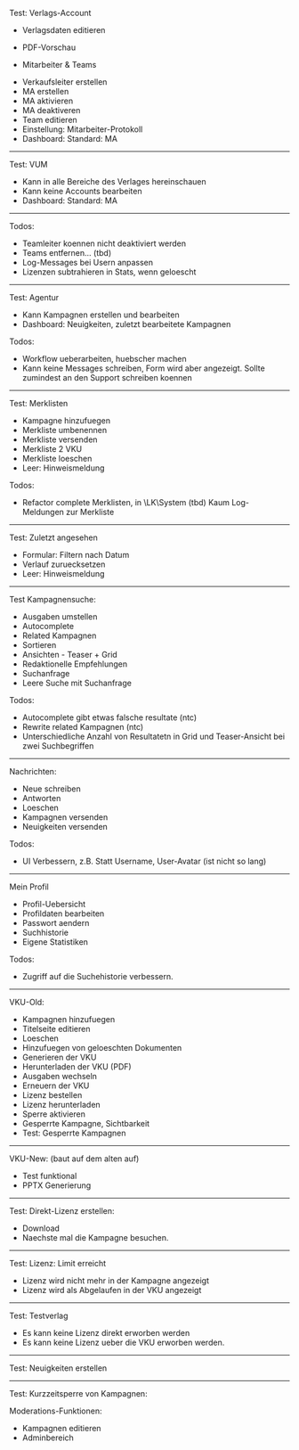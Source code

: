 Test: Verlags-Account

* Verlagsdaten editieren
- PDF-Vorschau

* Mitarbeiter & Teams
- Verkaufsleiter erstellen
- MA erstellen
- MA aktivieren
- MA deaktiveren
- Team editieren
- Einstellung: Mitarbeiter-Protokoll
- Dashboard: Standard: MA

--------------------------

Test: VUM
- Kann in alle Bereiche des Verlages hereinschauen
- Kann keine Accounts bearbeiten
- Dashboard: Standard: MA

--------------------------

Todos:
- Teamleiter koennen nicht deaktiviert werden
- Teams entfernen... (tbd)
- Log-Messages bei Usern anpassen
- Lizenzen subtrahieren in Stats, wenn geloescht

--------------------------

Test: Agentur
- Kann Kampagnen erstellen und bearbeiten
- Dashboard: Neuigkeiten, zuletzt bearbeitete Kampagnen

Todos:
- Workflow ueberarbeiten, huebscher machen
- Kann keine Messages schreiben, Form wird aber angezeigt. Sollte zumindest an den Support schreiben koennen


--------------------------

Test: Merklisten
- Kampagne hinzufuegen
- Merkliste umbenennen
- Merkliste versenden
- Merkliste 2 VKU
- Merkliste loeschen
- Leer: Hinweismeldung

Todos:
- Refactor complete Merklisten, in \LK\System (tbd)
  Kaum Log-Meldungen zur Merkliste

--------------------------

Test: Zuletzt angesehen
- Formular: Filtern nach Datum
- Verlauf zuruecksetzen
- Leer: Hinweismeldung

--------------------------

Test Kampagnensuche:
- Ausgaben umstellen
- Autocomplete 
- Related Kampagnen
- Sortieren
- Ansichten - Teaser + Grid
- Redaktionelle Empfehlungen
- Suchanfrage
- Leere Suche mit Suchanfrage

Todos: 
- Autocomplete gibt etwas falsche resultate (ntc)
- Rewrite related Kampagnen (ntc)
- Unterschiedliche Anzahl von Resultatetn in Grid und Teaser-Ansicht bei zwei Suchbegriffen

--------------------------

Nachrichten:
- Neue schreiben
- Antworten
- Loeschen
- Kampagnen versenden
- Neuigkeiten versenden

Todos: 
- UI Verbessern, z.B. Statt Username, User-Avatar (ist nicht so lang)

--------------------------

Mein Profil
- Profil-Uebersicht
- Profildaten bearbeiten
- Passwort aendern
- Suchhistorie
- Eigene Statistiken

Todos: 
- Zugriff auf die Suchehistorie verbessern.


--------------------------

VKU-Old:
- Kampagnen hinzufuegen
- Titelseite editieren
- Loeschen
- Hinzufuegen von geloeschten Dokumenten
- Generieren der VKU
- Herunterladen der VKU (PDF)
- Ausgaben wechseln
- Erneuern der VKU
- Lizenz bestellen
- Lizenz herunterladen
- Sperre aktivieren
- Gesperrte Kampagne, Sichtbarkeit
- Test: Gesperrte Kampagnen

--------------------------

VKU-New: (baut auf dem alten auf)
- Test funktional
- PPTX Generierung

--------------------------

Test: Direkt-Lizenz erstellen:
- Download
- Naechste mal die Kampagne besuchen.

--------------------------

Test: Lizenz: Limit erreicht
- Lizenz wird nicht mehr in der Kampagne angezeigt
- Lizenz wird als Abgelaufen in der VKU angezeigt

--------------------------

Test: Testverlag
- Es kann keine Lizenz direkt erworben werden
- Es kann keine Lizenz ueber die VKU erworben werden.

--------------------------

Test: Neuigkeiten erstellen

--------------------------

Test: Kurzzeitsperre von Kampagnen:


Moderations-Funktionen:
- Kampagnen editieren
- Adminbereich
